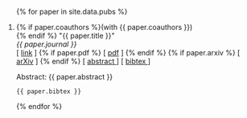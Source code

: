 <ol reversed>
{% for paper in site.data.pubs %}
  <li>
    <p>
    {% if paper.coauthors %}(with {{ paper.coauthors }}) <br />{% endif %}
    "{{ paper.title }}" <br />
    <em>{{ paper.journal }}</em><br />
    [ <a href="{{ paper.link }}">link</a> ]
    {% if paper.pdf   %}
      [ <a href="research/papers/{{ paper.pdf }}">pdf</a> ]
    {% endif %}
    {% if paper.arxiv %}
      [ <a href="{{ paper.arxiv }}">arXiv</a> ]
    {% endif %}
    [
        <a data-toggle="collapse"
        href="#abs-{{ paper.nickname }}"
        aria-expanded="false"
        aria-controls="abs-{{ paper.nickname }}">
            abstract
        </a>
    ]
    [
        <a data-toggle="collapse"
        href="#bib-{{ paper.nickname }}"
        aria-expanded="false"
        aria-controls="bib-{{ paper.nickname }}">
            bibtex
        </a>
    ]
    </p>
    <div class="collapse" id="abs-{{ paper.nickname }}">
        <div class="panel panel-default">
            <div class="panel-body">
                Abstract: {{ paper.abstract }}
            </div>
        </div>
    </div>
    <div class="collapse" id="bib-{{ paper.nickname }}">
        <div class="card card-body">
            <pre><code>{{ paper.bibtex }}</code></pre>
        </div>
    </div>
  </li>
{% endfor %}
</ol>

<!-- -   **Tianran Chen** and Dhagash Mehta.  
    "Parallel degree computation for binomial systems".  
    *Journal of Symbolic Computation (2017), pp. 535-558*  
    [ [link](http://dx.doi.org/10.1016/j.jsc.2016.07.018) ] -->

<!-- -   Dhagash Mehta, **Tianran Chen**, John Morgan, and David Wales.  
    Response to "Comment on 'Exploring the potential energy landscape
    of the Thomson problem via Newton homotopies'".  
    *The Journal of Chemical Physics 143, 247102* (2015)  
    [ [link](http://dx.doi.org/10.1063/1.4939011) ]
    [ [bibtex](research/papers/mehta_response_2015.bib) ]. -->

<!-- -   **Tianran Chen** and Tien-Yien Li.  
    "Homotopy continuation method for solving systems of
    nonlinear and polynomial equations".  
    *Communications in Information and Systems 15(2):119--307* (2015).  
    [ [link](http://dx.doi.org/10.4310/CIS.2015.v15.n2.a1) ]
    [ [bibtex](research/papers/chen_homotopy_2015.bib) ]. -->

<!-- -   Dhagash Mehta, **Tianran Chen**, David Wales, and John Morgan.  
    "Exploring the potential energy landscape of the Thomson problem via Newton homotopies".  
    *The Journal of Chemical Physics 142 194113* (2015)  
    [ [link](http://dx.doi.org/10.1063/1.4921163) ]
    [ [bibtex](research/papers/mehta_exploring_2015.bib) ]. -->

<!-- -   **Tianran Chen**, Tien-Yien Li, and Xiaoshen Wang.  
    "Theoretical aspects of mixed volume computation via mixed subdivision".  
    *Communications in Information and Systems* (2014)  
    [ [pdf](research/papers/mvol.pdf) ]
    [ [link](http://dx.doi.org/10.4310/CIS.2014.v14.n4.a1) ]
    [ [bibtex](research/papers/chen_theoretical_2014.bib) ]. -->

<!-- -   Dhagash Mehta, **Tianran Chen**, Jonathan Hauenstein, and David Wales.  
    "Newton homotopies for sampling stationary points of potential energy landscapes".  
    *The Journal of Chemical Physics 141 (12), 121104* (2014)  
    (Selected for a Journal of Chemical Physics Editors' Choice for 2014)  
    [ [arXiv](http://arxiv.org/abs/1412.3810) ]
    [ [link](http://dx.doi.org/10.1063/1.4896657) ]
    [ [bibtex](research/papers/mehta_newton_2014.bib) ]. -->

<!-- -   **Tianran Chen** and Tien-Yien Li.  
    "Solutions to systems of binomial equations".  
    *Annales Mathematicae Silesianae 28:7–34* (2014).  
    [ [bibtex](research/papers/chen_solutions_2014.bib) ]. -->

<!-- -   **Tianran Chen**, Tsung-Lin Lee, and Tien-Yien Li.  
    "Hom4PS-3: A Parallel Numerical Solver for Systems of Polynomial Equations Based on Polyhedral Homotopy Continuation Methods" (Extended abstract).  
    *Mathematical Software -- ICMS 2014 -- 4th International Congress, Seoul, South Korea, August 5-9, 2014. Proceedings 8592:183–190*  
    [ [link](http://dx.doi.org/10.1007/978-3-662-44199-2_30) ]
    [ [bibtex](research/papers/chen_hom4ps3_2014.bib) ]. -->

<!-- -   **Tianran Chen**, Tsung-Lin Lee, and Tien-Yien Li.  
    "Mixed volume computation in parallel".  
    *Taiwanese Journal of Mathematics 18(1):93–114* (2014).  
    [ [link](http://dx.doi.org/10.11650/tjm.18.2014.3276) ]
    [ [bibtex](research/papers/chen_mixed_2014.bib) ]. -->

<!-- -   **Tianran Chen** and Tien-Yien Li.  
    "Spherical projective path tracking for homotopy continuation methods".  
    *Communications in Information and Systems 12(3):195-220* (2012)  
    [ [link](http://dx.doi.org/10.4310/CIS.2012.v12.n3.a2) ]
    [ [bibtex](research/papers/chen_spherical_2014.bib) ]. -->
